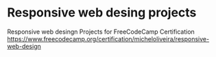 # Responsive web desing projects
Responsive web desingn Projects for FreeCodeCamp Certification<br>
https://www.freecodecamp.org/certification/micheloliveira/responsive-web-design

